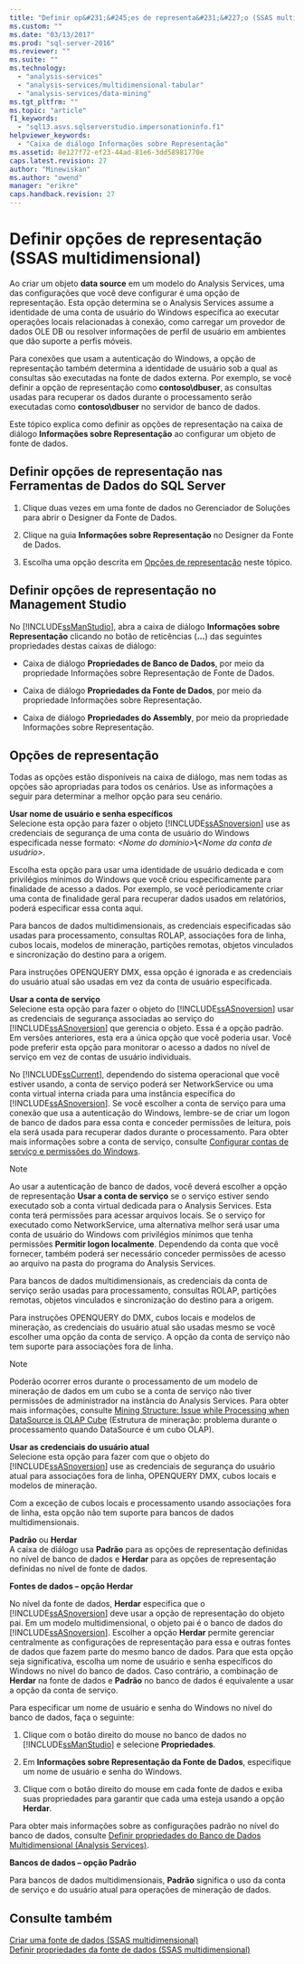 ```yaml
---
title: "Definir op&#231;&#245;es de representa&#231;&#227;o (SSAS multidimensional) | Microsoft Docs"
ms.custom: ""
ms.date: "03/13/2017"
ms.prod: "sql-server-2016"
ms.reviewer: ""
ms.suite: ""
ms.technology: 
  - "analysis-services"
  - "analysis-services/multidimensional-tabular"
  - "analysis-services/data-mining"
ms.tgt_pltfrm: ""
ms.topic: "article"
f1_keywords: 
  - "sql13.asvs.sqlserverstudio.impersonationinfo.f1"
helpviewer_keywords: 
  - "Caixa de diálogo Informações sobre Representação"
ms.assetid: 8e127f72-ef23-44ad-81e6-3dd58981770e
caps.latest.revision: 27
author: "Minewiskan"
ms.author: "owend"
manager: "erikre"
caps.handback.revision: 27
---
```

# Definir op&#231;&#245;es de representa&#231;&#227;o (SSAS multidimensional)
  Ao criar um objeto **data source** em um modelo do Analysis Services, uma das configurações que você deve configurar é uma opção de representação. Esta opção determina se o Analysis Services assume a identidade de uma conta de usuário do Windows específica ao executar operações locais relacionadas à conexão, como carregar um provedor de dados OLE DB ou resolver informações de perfil de usuário em ambientes que dão suporte a perfis móveis.  
  
 Para conexões que usam a autenticação do Windows, a opção de representação também determina a identidade de usuário sob a qual as consultas são executadas na fonte de dados externa. Por exemplo, se você definir a opção de representação como **contoso\dbuser**, as consultas usadas para recuperar os dados durante o processamento serão executadas como **contoso\dbuser** no servidor de banco de dados.  
  
 Este tópico explica como definir as opções de representação na caixa de diálogo **Informações sobre Representação** ao configurar um objeto de fonte de dados.  
  
## Definir opções de representação nas Ferramentas de Dados do SQL Server  
  
1.  Clique duas vezes em uma fonte de dados no Gerenciador de Soluções para abrir o Designer da Fonte de Dados.  
  
2.  Clique na guia **Informações sobre Representação** no Designer da Fonte de Dados.  
  
3.  Escolha uma opção descrita em [Opções de representação](#bkmk_options) neste tópico.  
  
## Definir opções de representação no Management Studio  
 No [!INCLUDE[ssManStudio](../../includes/ssmanstudio-md.md)], abra a caixa de diálogo **Informações sobre Representação** clicando no botão de reticências (**...**) das seguintes propriedades destas caixas de diálogo:  
  
-   Caixa de diálogo **Propriedades de Banco de Dados**, por meio da propriedade Informações sobre Representação de Fonte de Dados.  
  
-   Caixa de diálogo **Propriedades da Fonte de Dados**, por meio da propriedade Informações sobre Representação.  
  
-   Caixa de diálogo **Propriedades do Assembly**, por meio da propriedade Informações sobre Representação.  
  
##  <a name="bkmk_options"></a> Opções de representação  
 Todas as opções estão disponíveis na caixa de diálogo, mas nem todas as opções são apropriadas para todos os cenários. Use as informações a seguir para determinar a melhor opção para seu cenário.  
  
 **Usar nome de usuário e senha específicos**  
 Selecione esta opção para fazer o objeto [!INCLUDE[ssASnoversion](../../includes/ssasnoversion-md.md)] use as credenciais de segurança de uma conta de usuário do Windows especificada nesse formato: *\<Nome do domínio>***\\***\<Nome da conta de usuário>*.  
  
 Escolha esta opção para usar uma identidade de usuário dedicada e com privilégios mínimos do Windows que você criou especificamente para finalidade de acesso a dados. Por exemplo, se você periodicamente criar uma conta de finalidade geral para recuperar dados usados em relatórios, poderá especificar essa conta aqui.  
  
 Para bancos de dados multidimensionais, as credenciais especificadas são usadas para processamento, consultas ROLAP, associações fora de linha, cubos locais, modelos de mineração, partições remotas, objetos vinculados e sincronização do destino para a origem.  
  
 Para instruções OPENQUERY DMX, essa opção é ignorada e as credenciais do usuário atual são usadas em vez da conta de usuário especificada.  
  
 **Usar a conta de serviço**  
 Selecione esta opção para fazer o objeto do [!INCLUDE[ssASnoversion](../../includes/ssasnoversion-md.md)] usar as credenciais de segurança associadas ao serviço do [!INCLUDE[ssASnoversion](../../includes/ssasnoversion-md.md)] que gerencia o objeto. Essa é a opção padrão. Em versões anteriores, esta era a única opção que você poderia usar. Você pode preferir esta opção para monitorar o acesso a dados no nível de serviço em vez de contas de usuário individuais.  
  
 No [!INCLUDE[ssCurrent](../../includes/sscurrent-md.md)], dependendo do sistema operacional que você estiver usando, a conta de serviço poderá ser NetworkService ou uma conta virtual interna criada para uma instância específica do [!INCLUDE[ssASnoversion](../../includes/ssasnoversion-md.md)]. Se você escolher a conta de serviço para uma conexão que usa a autenticação do Windows, lembre-se de criar um logon de banco de dados para essa conta e conceder permissões de leitura, pois ela será usada para recuperar dados durante o processamento. Para obter mais informações sobre a conta de serviço, consulte [Configurar contas de serviço e permissões do Windows](../../database-engine/configure-windows/configure-windows-service-accounts-and-permissions.md).  
  
> [!NOTE]  
>  Ao usar a autenticação de banco de dados, você deverá escolher a opção de representação **Usar a conta de serviço** se o serviço estiver sendo executado sob a conta virtual dedicada para o Analysis Services. Esta conta terá permissões para acessar arquivos locais. Se o serviço for executado como NetworkService, uma alternativa melhor será usar uma conta de usuário do Windows com privilégios mínimos que tenha permissões **Permitir logon localmente**. Dependendo da conta que você fornecer, também poderá ser necessário conceder permissões de acesso ao arquivo na pasta do programa do Analysis Services.  
  
 Para bancos de dados multidimensionais, as credenciais da conta de serviço serão usadas para processamento, consultas ROLAP, partições remotas, objetos vinculados e sincronização do destino para a origem.  
  
 Para instruções OPENQUERY do DMX, cubos locais e modelos de mineração, as credenciais do usuário atual são usadas mesmo se você escolher uma opção da conta de serviço. A opção da conta de serviço não tem suporte para associações fora de linha.  
  
> [!NOTE]  
>  Poderão ocorrer erros durante o processamento de um modelo de mineração de dados em um cubo se a conta de serviço não tiver permissões de administrador na instância do Analysis Services. Para obter mais informações, consulte [Mining Structure: Issue while Processing when DataSource is OLAP Cube](http://go.microsoft.com/fwlink/?LinkId=251610) (Estrutura de mineração: problema durante o processamento quando DataSource é um cubo OLAP).  
  
 **Usar as credenciais do usuário atual**  
 Selecione esta opção para fazer com que o objeto do [!INCLUDE[ssASnoversion](../../includes/ssasnoversion-md.md)] use as credenciais de segurança do usuário atual para associações fora de linha, OPENQUERY DMX, cubos locais e modelos de mineração.  
  
 Com a exceção de cubos locais e processamento usando associações fora de linha, esta opção não tem suporte para bancos de dados multidimensionais.  
  
 **Padrão** ou **Herdar**  
 A caixa de diálogo usa **Padrão** para as opções de representação definidas no nível de banco de dados e **Herdar** para as opções de representação definidas no nível de fonte de dados.  
  
 **Fontes de dados – opção Herdar**  
  
 No nível da fonte de dados, **Herdar** especifica que o [!INCLUDE[ssASnoversion](../../includes/ssasnoversion-md.md)] deve usar a opção de representação do objeto pai. Em um modelo multidimensional, o objeto pai é o banco de dados do [!INCLUDE[ssASnoversion](../../includes/ssasnoversion-md.md)]. Escolher a opção **Herdar** permite gerenciar centralmente as configurações de representação para essa e outras fontes de dados que fazem parte do mesmo banco de dados. Para que esta opção seja significativa, escolha um nome de usuário e senha específicos do Windows no nível do banco de dados. Caso contrário, a combinação de **Herdar** na fonte de dados e **Padrão** no banco de dados é equivalente a usar a opção da conta de serviço.  
  
 Para especificar um nome de usuário e senha do Windows no nível do banco de dados, faça o seguinte:  
  
1.  Clique com o botão direito do mouse no banco de dados no [!INCLUDE[ssManStudio](../../includes/ssmanstudio-md.md)] e selecione **Propriedades**.  
  
2.  Em **Informações sobre Representação da Fonte de Dados**, especifique um nome de usuário e senha do Windows.  
  
3.  Clique com o botão direito do mouse em cada fonte de dados e exiba suas propriedades para garantir que cada uma esteja usando a opção **Herdar**.  
  
 Para obter mais informações sobre as configurações padrão no nível do banco de dados, consulte [Definir propriedades do Banco de Dados Multidimensional &#40;Analysis Services&#41;](../../analysis-services/multidimensional-models/set-multidimensional-database-properties-analysis-services.md).  
  
 **Bancos de dados – opção Padrão**  

 Para bancos de dados multidimensionais, **Padrão** significa o uso da conta de serviço e do usuário atual para operações de mineração de dados.  
  
## Consulte também  
 [Criar uma fonte de dados &#40;SSAS multidimensional&#41;](../../analysis-services/multidimensional-models/create-a-data-source-ssas-multidimensional.md)   
 [Definir propriedades da fonte de dados &#40;SSAS multidimensional&#41;](../../analysis-services/multidimensional-models/set-data-source-properties-ssas-multidimensional.md)   

  
  